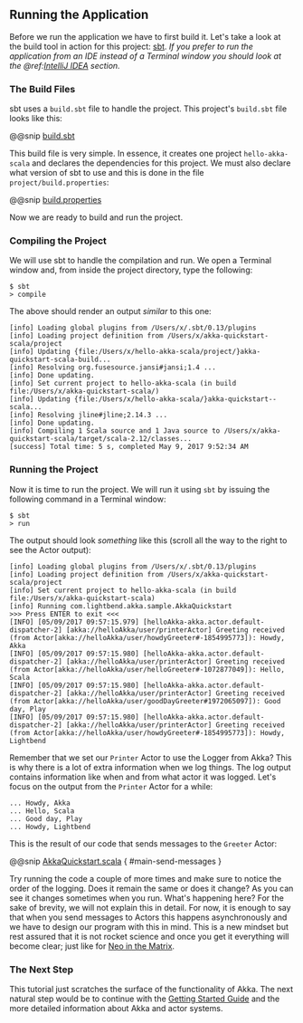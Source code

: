 Running the Application
-----------------------

Before we run the application we have to first build it. Let's take a look at the build tool in action for this project: [sbt](http://www.scala-sbt.org). _If you prefer to run the application from an IDE instead of a Terminal window you should look at the @ref:[IntelliJ IDEA](intellij-idea.md) section._

### The Build Files

sbt uses a `build.sbt` file to handle the project. This project's `build.sbt` file looks like this:

@@snip [build.sbt]($g8root$/build.sbt)

This build file is very simple. In essence, it creates one project `hello-akka-scala` and declares the dependencies for this project. We must also declare what version of sbt to use and this is done in the file `project/build.properties`:

@@snip [build.properties]($g8root$/project/build.properties)

Now we are ready to build and run the project.

### Compiling the Project

We will use sbt to handle the compilation and run. We open a Terminal window and, from inside the project directory, type the following:

```
$ sbt
> compile
```

The above should render an output _similar_ to this one:

```
[info] Loading global plugins from /Users/x/.sbt/0.13/plugins
[info] Loading project definition from /Users/x/akka-quickstart-scala/project
[info] Updating {file:/Users/x/hello-akka-scala/project/}akka-quickstart-scala-build...
[info] Resolving org.fusesource.jansi#jansi;1.4 ...
[info] Done updating.
[info] Set current project to hello-akka-scala (in build file:/Users/x/akka-quickstart-scala/)
[info] Updating {file:/Users/x/hello-akka-scala/}akka-quickstart--scala...
[info] Resolving jline#jline;2.14.3 ...
[info] Done updating.
[info] Compiling 1 Scala source and 1 Java source to /Users/x/akka-quickstart-scala/target/scala-2.12/classes...
[success] Total time: 5 s, completed May 9, 2017 9:52:34 AM
```

### Running the Project

Now it is time to run the project. We will run it using `sbt` by issuing the following command in a Terminal window:

```
$ sbt
> run
```

The output should look _something_ like this (scroll all the way to the right to see the Actor output):

```
[info] Loading global plugins from /Users/x/.sbt/0.13/plugins
[info] Loading project definition from /Users/x/akka-quickstart-scala/project
[info] Set current project to hello-akka-scala (in build file:/Users/x/akka-quickstart-scala)
[info] Running com.lightbend.akka.sample.AkkaQuickstart
>>> Press ENTER to exit <<<
[INFO] [05/09/2017 09:57:15.979] [helloAkka-akka.actor.default-dispatcher-2] [akka://helloAkka/user/printerActor] Greeting received (from Actor[akka://helloAkka/user/howdyGreeter#-1854995773]): Howdy, Akka
[INFO] [05/09/2017 09:57:15.980] [helloAkka-akka.actor.default-dispatcher-2] [akka://helloAkka/user/printerActor] Greeting received (from Actor[akka://helloAkka/user/helloGreeter#-1072877049]): Hello, Scala
[INFO] [05/09/2017 09:57:15.980] [helloAkka-akka.actor.default-dispatcher-2] [akka://helloAkka/user/printerActor] Greeting received (from Actor[akka://helloAkka/user/goodDayGreeter#1972065097]): Good day, Play
[INFO] [05/09/2017 09:57:15.980] [helloAkka-akka.actor.default-dispatcher-2] [akka://helloAkka/user/printerActor] Greeting received (from Actor[akka://helloAkka/user/howdyGreeter#-1854995773]): Howdy, Lightbend
```

Remember that we set our `Printer` Actor to use the Logger from Akka? This is why there is a lot of extra information when we log things. The log output contains information like when and from what actor it was logged. Let's focus on the output from the `Printer` Actor for a while:

```
... Howdy, Akka
... Hello, Scala
... Good day, Play
... Howdy, Lightbend
```

This is the result of our code that sends messages to the `Greeter` Actor:

@@snip [AkkaQuickstart.scala]($g8src$/scala/com/lightbend/akka/sample/AkkaQuickstart.scala) { #main-send-messages }

Try running the code a couple of more times and make sure to notice the order of the logging. Does it remain the same or does it change? As you can see it changes sometimes when you run. What's happening here? For the sake of brevity, we will not explain this in detail. For now, it is enough to say that when you send messages to Actors this happens asynchronously and we have to design our program with this in mind. This is a new mindset but rest assured that it is not rocket science and once you get it everything will become clear; just like for <a href="https://en.wikipedia.org/wiki/Neo_(The_Matrix)">Neo in the Matrix</a>.

### The Next Step

This tutorial just scratches the surface of the functionality of Akka. The next natural step would be to continue with the [Getting Started Guide](http://doc.akka.io/docs/akka/2.5/scala.html) and the more detailed information about Akka and actor systems.  
